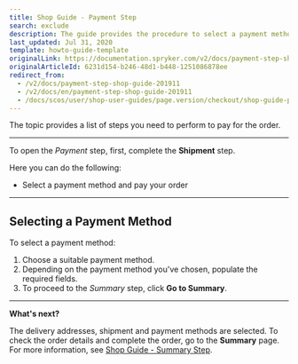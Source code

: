 ```yaml
---
title: Shop Guide - Payment Step
search: exclude
description: The guide provides the procedure to select a payment method for the order in the Storefront.
last_updated: Jul 31, 2020
template: howto-guide-template
originalLink: https://documentation.spryker.com/v2/docs/payment-step-shop-guide-201911
originalArticleId: 6231d154-b246-48d1-b448-1251086878ee
redirect_from:
  - /v2/docs/payment-step-shop-guide-201911
  - /v2/docs/en/payment-step-shop-guide-201911
  - /docs/scos/user/shop-user-guides/page.version/checkout/shop-guide-payment-step.html
---
```


The topic provides a list of steps you need to perform to pay for the order.
***
To open the *Payment* step, first, complete the **Shipment** step.

Here you can do the following:
* Select a payment method and pay your order
***
## Selecting a Payment Method
To select a payment method:

1. Choose a suitable payment method.
2. Depending on the payment method you've chosen, populate the required fields.
3. To proceed to the *Summary* step, click **Go to Summary**.
***
**What's next?**

The delivery addresses, shipment and payment methods are selected. To check the order details and complete the order, go to the **Summary** page. 
For more information, see [Shop Guide - Summary Step](/docs/scos/user/shop-user-guides/{{page.version}}/shop-guide-checkout/shop-guide-summary-step.html).

<!-- Last review date: Sep 24, 2019 -->
